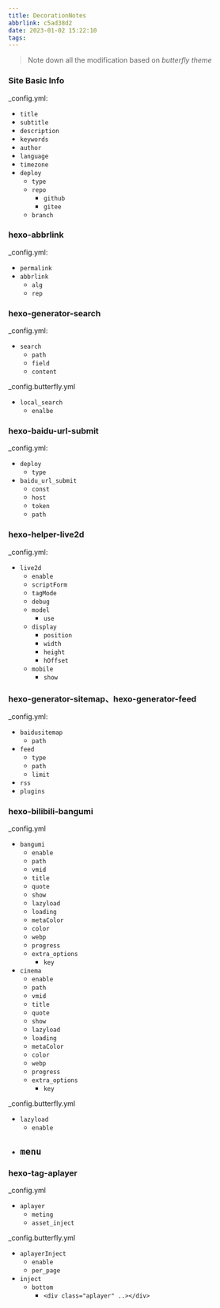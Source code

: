 ```yaml
---
title: DecorationNotes
abbrlink: c5ad38d2
date: 2023-01-02 15:22:10
tags:
---
```


>   Note down all the modification based on *butterfly theme*

### Site Basic Info

_config.yml:

-   `title`
-   `subtitle`
-   `description`
-   `keywords`
-   `author`
-   `language`
-   `timezone`
-   `deploy`
    -   `type`
    -   `repo`
        -   `github`
        -   `gitee`
    -   `branch`

### hexo-abbrlink

_config.yml:

-   `permalink`
-   `abbrlink`
    -   `alg`
    -   `rep`

### hexo-generator-search

_config.yml:

-   `search`
    -   `path`
    -   `field`
    -   `content`

_config.butterfly.yml

-   `local_search`
    -   `enalbe`

### hexo-baidu-url-submit

_config.yml:

-   `deploy`
    -   `type`
-   `baidu_url_submit`
    -   `const`
    -   `host`
    -   `token`
    -   `path`

### hexo-helper-live2d

_config.yml:

-   `live2d`
    -   `enable`
    -   `scriptForm`
    -   `tagMode`
    -   `debug`
    -   `model`
        -   `use`
    -   `display`
        -   `position`
        -   `width`
        -   `height`
        -   `hOffset`
    -   `mobile`
        -   `show`

### hexo-generator-sitemap、hexo-generator-feed

_config.yml:

-   `baidusitemap`
    -   `path`
-   `feed`
    -   `type`
    -   `path`
    -   `limit`
-   `rss`
-   `plugins`

### hexo-bilibili-bangumi

_config.yml

-   `bangumi`
    -   `enable`
    -   `path`
    -   `vmid`
    -   `title`
    -   `quote`
    -   `show`
    -   `lazyload`
    -   `loading`
    -   `metaColor`
    -   `color`
    -   `webp`
    -   `progress`
    -   `extra_options`
        -   `key`
-   `cinema`
    -   `enable`
    -   `path`
    -   `vmid`
    -   `title`
    -   `quote`
    -   `show`
    -   `lazyload`
    -   `loading`
    -   `metaColor`
    -   `color`
    -   `webp`
    -   `progress`
    -   `extra_options`
        -   `key`

_config.butterfly.yml

-   `lazyload`
    -   `enable`
-   `menu`
    -   

### hexo-tag-aplayer

_config.yml

-   `aplayer`
    -   `meting`
    -   `asset_inject`

_config.butterfly.yml

-   `aplayerInject`
    -   `enable`
    -   `per_page`
-   `inject`
    -   `bottom`
        -   `<div class="aplayer" ..></div>`
